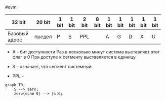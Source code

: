 #evm 

|32 bit|20 bit|1 bit|1 bit|2 bit|8 bit|1 bit|1 bit|1 bit|1 bit|1 bit|
|-|-|-|-|-|-|-|-|-|-|-|
|Базовый адрес|предел|Р|S|PPL||A|G|D|X|U|

- A - бит доступности
	Раз в несколько минут система выставляет этот флаг в 0
	При доступе к сегменту выставляется в единицу
	
- S - означает, что сегмент системный
- PPL - 
```mermaid
graph TD;
	S --> zero;
	zero{если 0} --> |s|d;
```